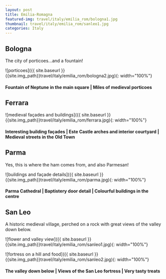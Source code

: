 ```yaml
---
layout: post
title: Emilia-Romagna
featured-img: travel/italy/emilia_rom/bologna1.jpg
thumbnail: travel/italy/emilia_rom/sanleo1.jpg
categories: Italy
---
```


## Bologna

The city of porticoes...and a fountain!

![porticoes]({{ site.baseurl }}{{site.img_path}}travel/italy/emilia_rom/bologna2.jpg){: width="100%"}

#### Fountain of Neptune in the main square | Miles of medieval porticoes

## Ferrara

![medieval façades and buildings]({{ site.baseurl }}{{site.img_path}}travel/italy/emilia_rom/ferrara.jpg){: width="100%"}

#### Interesting building façades | Este Castle arches and interior courtyard | Medieval streets in the Old Town

## Parma

Yes, this is where the ham comes from, and also Parmesan!

![buildings and façade details]({{ site.baseurl }}{{site.img_path}}travel/italy/emilia_rom/parma.jpg){: width="100%"}

#### Parma Cathedral | Baptistery door detail | Colourful buildings in the centre

## San Leo

A historic medieval village, perched on a rock with great views of the valley down below.

![flower and valley view]({{ site.baseurl }}{{site.img_path}}travel/italy/emilia_rom/sanleo1.jpg){: width="100%"}

![fortress on a hill and food]({{ site.baseurl }}{{site.img_path}}travel/italy/emilia_rom/sanleo2.jpg){: width="100%"}

#### The valley down below | Views of the San Leo fortress | Very tasty treats

